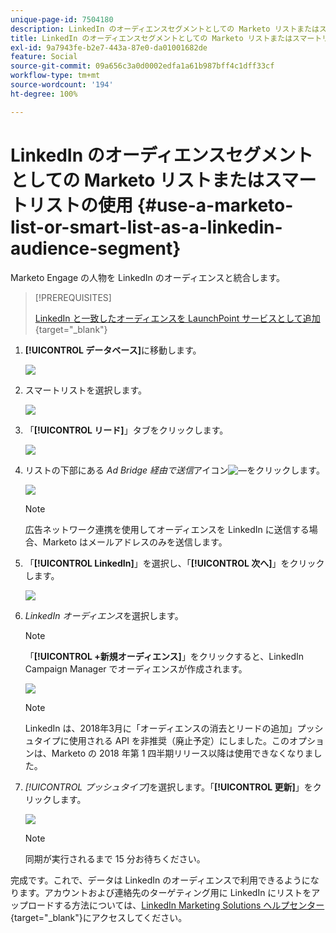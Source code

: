 ```yaml
---
unique-page-id: 7504180
description: LinkedIn のオーディエンスセグメントとしての Marketo リストまたはスマートリストの使用 - Marketo ドキュメント - 製品ドキュメント
title: LinkedIn のオーディエンスセグメントとしての Marketo リストまたはスマートリストの使用
exl-id: 9a7943fe-b2e7-443a-87e0-da01001682de
feature: Social
source-git-commit: 09a656c3a0d0002edfa1a61b987bff4c1dff33cf
workflow-type: tm+mt
source-wordcount: '194'
ht-degree: 100%

---
```


# LinkedIn のオーディエンスセグメントとしての Marketo リストまたはスマートリストの使用 {#use-a-marketo-list-or-smart-list-as-a-linkedin-audience-segment}

Marketo Engage の人物を LinkedIn のオーディエンスと統合します。

>[!PREREQUISITES]
>
>[LinkedIn と一致したオーディエンスを LaunchPoint サービスとして追加](/help/marketo/product-docs/demand-generation/ad-network-integrations/add-linkedin-matched-audiences-as-a-launchpoint-service.md){target="_blank"}

1. **[!UICONTROL データベース]**&#x200B;に移動します。

   ![](assets/list-as-a-linkedin-audience-segment-1.png)

1. スマートリストを選択します。

   ![](assets/list-as-a-linkedin-audience-segment-2.png)

1. 「**[!UICONTROL リード]**」タブをクリックします。

   ![](assets/list-as-a-linkedin-audience-segment-3.png)

1. リストの下部にある _Ad Bridge 経由で送信_&#x200B;アイコン![—](assets/icon-ad-bridge.png)をクリックします。

   ![](assets/list-as-a-linkedin-audience-segment-4.png)

   >[!NOTE]
   >
   >広告ネットワーク連携を使用してオーディエンスを LinkedIn に送信する場合、Marketo はメールアドレスのみを送信します。

1. 「**[!UICONTROL LinkedIn]**」を選択し、「**[!UICONTROL 次へ]**」をクリックします。

   ![](assets/list-as-a-linkedin-audience-segment-5.png)

1. _LinkedIn オーディエンス_&#x200B;を選択します。

   >[!NOTE]
   >
   >「**[!UICONTROL +新規オーディエンス]**」をクリックすると、LinkedIn Campaign Manager でオーディエンスが作成されます。

   ![](assets/list-as-a-linkedin-audience-segment-6.png)

   >[!NOTE]
   >
   >LinkedIn は、2018年3月に「オーディエンスの消去とリードの追加」プッシュタイプに使用される API を非推奨（廃止予定）にしました。このオプションは、Marketo の 2018 年第 1 四半期リリース以降は使用できなくなりました。

1. _[!UICONTROL プッシュタイプ]_&#x200B;を選択します。「**[!UICONTROL 更新]**」をクリックします。

   ![](assets/list-as-a-linkedin-audience-segment-7.png)

   >[!NOTE]
   >
   >同期が実行されるまで 15 分お待ちください。

完成です。これで、データは LinkedIn のオーディエンスで利用できるようになります。アカウントおよび連絡先のターゲティング用に LinkedIn にリストをアップロードする方法については、[LinkedIn Marketing Solutions ヘルプセンター](https://www.linkedin.com/help/lms/answer/73938?query=ad%20segment){target="_blank"}にアクセスしてください。
